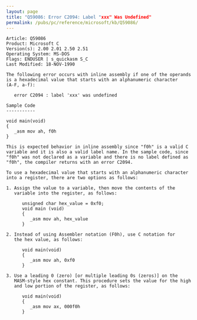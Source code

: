 ```yaml
---
layout: page
title: "Q59086: Error C2094: Label "xxx" Was Undefined"
permalink: /pubs/pc/reference/microsoft/kb/Q59086/
---
```


	Article: Q59086
	Product: Microsoft C
	Version(s): 2.00 2.01 2.50 2.51
	Operating System: MS-DOS
	Flags: ENDUSER | s_quickasm S_C
	Last Modified: 18-NOV-1990
	
	The following error occurs with inline assembly if one of the operands
	is a hexadecimal value that starts with an alphanumeric character
	(A-F, a-f):
	
	   error C2094 : label 'xxx' was undefined
	
	Sample Code
	-----------
	
	void main(void)
	{
	   _asm mov ah, f0h
	}
	
	This is expected behavior in inline assembly since "f0h" is a valid C
	variable and it is also a valid label name. In the sample code, since
	"f0h" was not declared as a variable and there is no label defined as
	"f0h", the compiler returns with an error C2094.
	
	To use a hexadecimal value that starts with an alphanumeric character
	into a register, there are two options as follows:
	
	1. Assign the value to a variable, then move the contents of the
	   variable into the register, as follows:
	
	      unsigned char hex_value = 0xf0;
	      void main (void)
	      {
	         _asm mov ah, hex_value
	      }
	
	2. Instead of using Assembler notation (F0h), use C notation for
	   the hex value, as follows:
	
	      void main(void)
	      {
	         _asm mov ah, 0xf0
	      }
	
	3. Use a leading 0 (zero) [or multiple leading 0s (zeros)] on the
	   MASM-style hex constant. This procedure sets the value for the high
	   and low portion of the register, as follows:
	
	      void main(void)
	      {
	         _asm mov ax, 000f0h
	      }
